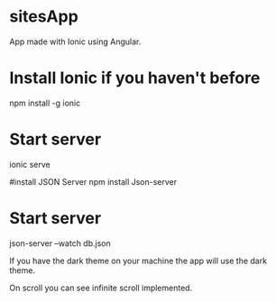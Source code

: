 # sitesApp
App made with Ionic using Angular.

# Install Ionic if you haven't before
npm install -g ionic

# Start server
ionic serve

#install JSON Server
npm install Json-server

# Start server
json-server –watch db.json

If you have the dark theme on your machine the app will use the dark theme.

On scroll you can see infinite scroll implemented.
